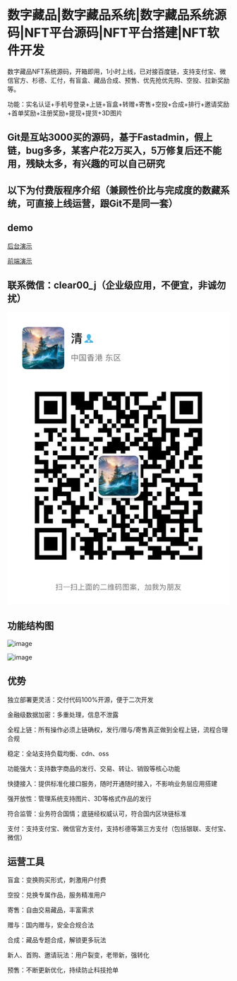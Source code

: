 # 数字藏品|数字藏品系统|数字藏品系统源码|NFT平台源码|NFT平台搭建|NFT软件开发

数字藏品NFT系统源码，开箱即用，1小时上线，已对接百度链，支持支付宝、微信官方、杉德、汇付，有盲盒、藏品合成、预售、优先抢优先购、空投、拉新奖励等。

功能：实名认证+手机号登录+上链+盲盒+转赠+寄售+空投+合成+排行+邀请奖励+首单奖励+注册奖励+提现+提货+3D图片

## Git是互站3000买的源码，基于Fastadmin，假上链，bug多多，某客户花2万买入，5万修复后还不能用，残缺太多，有兴趣的可以自己研究

## 以下为付费版程序介绍（兼顾性价比与完成度的数藏系统，可直接上线运营，跟Git不是同一套）

## demo

[后台演示](http://101.42.227.86:8001)

[前端演示](http://101.42.227.86:8002)

## 联系微信：clear00_j（企业级应用，不便宜，非诚勿扰）

![image](微信图片_20220826221857.jpg)

## 功能结构图

![image](https://s1.ax1x.com/2022/08/25/v21mYq.png)

![image](https://s1.ax1x.com/2022/08/25/v21G79.png)

## 优势

独立部署更灵活：交付代码100%开源，便于二次开发

金融级数据加密：多重处理，信息不泄露

全程上链：所有操作必须上链确权，发行/赠与/寄售真正做到全程上链，流程合理合规

稳定：全站支持负载均衡、cdn、oss

功能强大：支持数字商品的发行、交易、转让、销毁等核心功能

快捷接入：提供标准化接口服务，随时开通随时接入，不影响业务层应用搭建

强开放性：管理系统支持图片、3D等格式作品的发行

符合监管：业务符合国情；底链经权威认可，符合国内区块链标准

支付：支持支付宝、微信官方支付，支持杉德等第三方支付（包括银联、支付宝、微信）

## 运营工具

盲盒：变换购买形式，刺激用户付费

空投：兑换专属作品，服务精准用户

寄售：自由交易藏品，丰富需求

赠与：国内赠与，安全合规合法

合成：藏品专题合成，解锁更多玩法

新人、首购、邀请玩法：用户裂变，老带新，强转化

预售：不断更新优化，持续防止科技抢单



